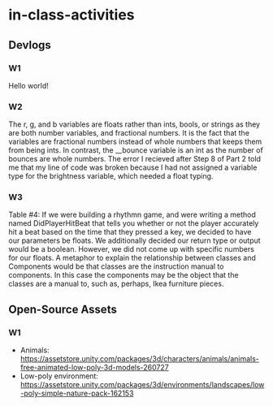# in-class-activities
## Devlogs
### W1
Hello world!

### W2
The r, g, and b variables are floats rather than ints, bools, or strings as they are both number variables, and fractional numbers. It is the fact that the variables are fractional numbers instead of whole numbers that keeps them from being ints. In contrast, the __bounce variable is an int as the number of bounces are whole numbers. The error I recieved after Step 8 of Part 2 told me that my line of code was broken because I had not assigned a variable type for the brightness variable, which needed a float typing.

### W3
Table #4: If we were building a rhythmn game, and were writing a method named DidPlayerHitBeat that tells you whether or not the player accurately hit a beat based on the time that they pressed a key, we decided to have our parameters be floats. We additionally decided our return type or output would be a boolean. However, we did not come up with specific numbers for our floats. A metaphor to explain the relationship between classes and Components would be that classes are the instruction manual to components. In this case the components may be the object that the classes are a manual to, such as, perhaps, Ikea furniture pieces.
## Open-Source Assets
### W1
- Animals: https://assetstore.unity.com/packages/3d/characters/animals/animals-free-animated-low-poly-3d-models-260727 
- Low-poly environment: https://assetstore.unity.com/packages/3d/environments/landscapes/low-poly-simple-nature-pack-162153 